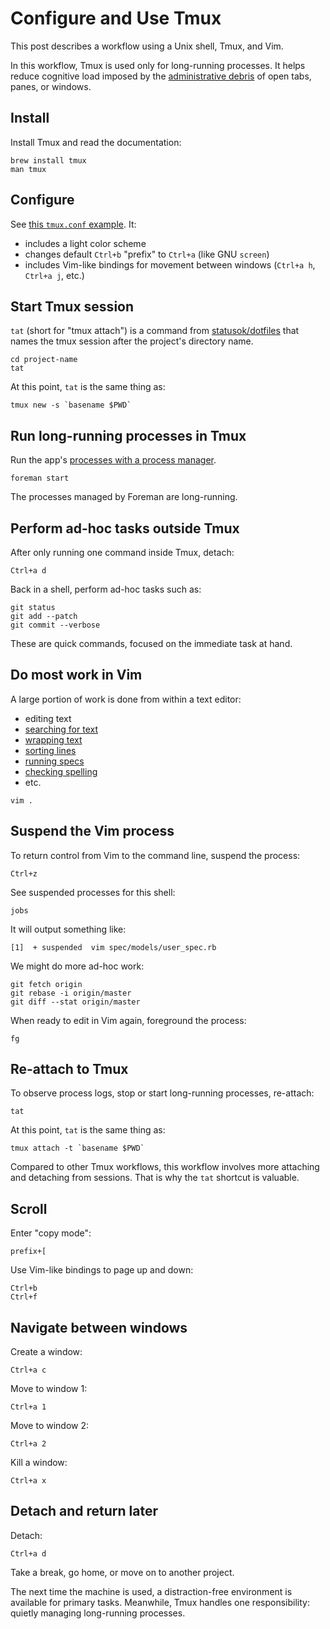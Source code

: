 # Configure and Use Tmux

This post describes a workflow
using a Unix shell, Tmux, and Vim.

In this workflow,
Tmux is used only for long-running processes.
It helps reduce cognitive load imposed by the
[administrative debris](http://2ndscale.com/rtomayko/2008/administrative-debris)
of open tabs, panes, or windows.

## Install

Install Tmux and read the documentation:

```
brew install tmux
man tmux
```

## Configure

See [this `tmux.conf` example][c].
It:

[c]: https://github.com/statusok/statusok/blob/master/dotfiles/shell/tmux.conf

* includes a light color scheme
* changes default `Ctrl+b` "prefix" to `Ctrl+a` (like GNU `screen`)
* includes Vim-like bindings
  for movement between windows (`Ctrl+a h`, `Ctrl+a j`, etc.)

## Start Tmux session

`tat` (short for "tmux attach") is a command from
[statusok/dotfiles](https://github.com/statusok/statusok/blob/master/bin/tat)
that names the tmux session after the project's directory name.

```
cd project-name
tat
```

At this point, `tat` is the same thing as:

```
tmux new -s `basename $PWD`
```

## Run long-running processes in Tmux

Run the app's [processes with a process manager][ps].

[ps]: /process-model

```
foreman start
```

The processes managed by Foreman are long-running.

## Perform ad-hoc tasks outside Tmux

After only running one command inside Tmux, detach:

```
Ctrl+a d
```

Back in a shell, perform ad-hoc tasks such as:

```
git status
git add --patch
git commit --verbose
```

These are quick commands,
focused on the immediate task at hand.

## Do most work in Vim

A large portion of work is done from within a text editor:

* editing text
* [searching for text](search-with-vim)
* [wrapping text](wrap-text-in-vim)
* [sorting lines](sort-lines-in-vim)
* [running specs](run-specs-with-vim)
* [checking spelling](spell-check-in-vim)
* etc.

```
vim .
```

## Suspend the Vim process

To return control from Vim to the command line,
suspend the process:

```
Ctrl+z
```

See suspended processes for this shell:

```
jobs
```

It will output something like:

```
[1]  + suspended  vim spec/models/user_spec.rb
```

We might do more ad-hoc work:

```
git fetch origin
git rebase -i origin/master
git diff --stat origin/master
```

When ready to edit in Vim again, foreground the process:

```
fg
```

## Re-attach to Tmux

To observe process logs,
stop or start long-running processes,
re-attach:

```
tat
```

At this point, `tat` is the same thing as:

```
tmux attach -t `basename $PWD`
```

Compared to other Tmux workflows,
this workflow involves more attaching and detaching from sessions.
That is why the `tat` shortcut is valuable.

## Scroll

Enter "copy mode":

```
prefix+[
```

Use Vim-like bindings to page up and down:

```
Ctrl+b
Ctrl+f
```

## Navigate between windows

Create a window:

```
Ctrl+a c
```

Move to window 1:

```
Ctrl+a 1
```

Move to window 2:

```
Ctrl+a 2
```

Kill a window:

```
Ctrl+a x
```

## Detach and return later

Detach:

```
Ctrl+a d
```

Take a break, go home, or move on to another project.

The next time the machine is used,
a distraction-free environment is available for primary tasks.
Meanwhile, Tmux handles one responsibility:
quietly managing long-running processes.
